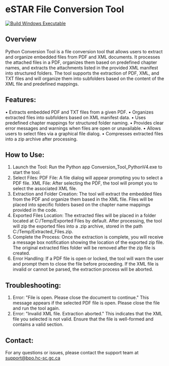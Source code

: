 # eSTAR File Conversion Tool
[![Build Windows Executable](https://github.com/hpfb-dgpsa/eSTAR-Conversion-Tool/actions/workflows/build-windows.yml/badge.svg)](https://github.com/hpfb-dgpsa/eSTAR-Conversion-Tool/actions/workflows/build-windows.yml)

## Overview
Python Conversion Tool is a file conversion tool that allows users to extract and organize embedded files from PDF and XML documents. It processes the attached files in a PDF, organizes them based on predefined chapter names, and extracts the attachments listed in the provided XML manifest into structured folders.
The tool supports the extraction of PDF, XML, and TXT files and will organize them into subfolders based on the content of the XML file and predefined mappings.

## Features:

•	Extracts embedded PDF and TXT files from a given PDF.
•	Organizes extracted files into subfolders based on XML manifest data.
•	Uses predefined chapter mappings for structured folder naming.
•	Provides clear error messages and warnings when files are open or unavailable.
•	Allows users to select files via a graphical file dialog.
•	Compresses extracted files into a zip archive after processing.


## How to Use:

1.	Launch the Tool:
     Run the Python app Conversion_Tool_PythonV4.exe to start the tool.
2.	Select Files:
    PDF File: A file dialog will appear prompting you to select a PDF file. 
    XML File: After selecting the PDF, the tool will prompt you to select the associated XML file. 
3.	Extraction and Folder Creation:
    The tool will extract the embedded files from the PDF and organize them based in the XML file.
    Files will be placed into specific folders based on the chapter name mappings provided in the code.
4.	Exported Files Location:
    The extracted files will be placed in a folder located at C:/Temp/Exported Files by default.
    After processing, the tool will zip the exported files into a .zip archive, stored in the path C:/Temp/Extracted_Files.zip.
5.	Complete the Process:
    Once the extraction is complete, you will receive a message box notification showing the location of the exported zip file.
    The original extracted files folder will be removed after the zip file is created.
6.	Error Handling:
    If a PDF file is open or locked, the tool will warn the user and prompt them to close the file before proceeding.
    If the XML file is invalid or cannot be parsed, the extraction process will be aborted.

## Troubleshooting:
1.	Error: "File is open. Please close the document to continue."
    This message appears if the selected PDF file is open. Please close the file and run the tool again.
2.	Error: "Invalid XML file. Extraction aborted."
    This indicates that the XML file you selected is not valid. Ensure that the file is well-formed and contains a valid <AttachmentManifest> section.

## Contact:
For any questions or issues, please contact the support team at support@bpo.hc-sc.gc.ca
